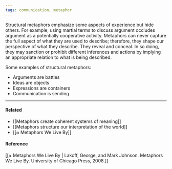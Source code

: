 ```yaml
---
tags: communication, metaphor
---
```


Structural metaphors emphasize some aspects of experience but hide others. For
example, using martial terms to discuss argument occludes argument as a
potentially cooperative activity. Metaphors can never capture the full aspect of
what they are used to describe; therefore, they shape our perspective of what
they describe. They reveal and conceal. In so doing, they may sanction or
prohibit different inferences and actions by implying an appropriate relation to
what is being described.

Some examples of structural metaphors:

- Arguments are battles
- Ideas are objects
- Expressions are containers
- Communication is sending

---

#### Related

- [[Metaphors create coherent systems of meaning]]
- [[Metaphors structure our interpretation of the world]]
- [[≈ Metaphors We Live By]]

#### Reference

[[≈ Metaphors We Live By | Lakoff, George, and Mark Johnson. Metaphors We Live By. University of Chicago Press, 2008.]]
